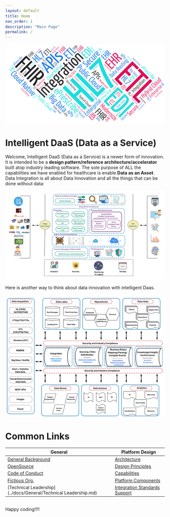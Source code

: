 ```yaml
---
layout: default
title: Home
nav_order: 1
description: "Main Page"
permalink: /
---
```


![iDaaS Word Art](../images/iDAAS-Web-WordCloud.png)
# Intelligent DaaS (Data as a Service)

Welcome, Intelligent DaaS (Data as a Service) is a newer form of innovation. It is intended to be a <b> design pattern/reference architecture/accelerator </b> built atop industry leading software. The sole purpose of ALL the capabilities we have enabled for healthcare is enable <b> Data as an Asset</b>. 
Data Integration is all about Data Innovation and all the things that can be done without data:

![iDaaS Art of the Possible](../images/iDAASPlatform-iDaaSDataFlow-Detailed.png)

Here is another way to think about data innovation with intelligent Daas.

![iDaaS Art of the Possible](../images/iDAASPlatform-Visuals-iDAASDataTier-4Rs.png)

# Common Links

| General  |Platform Design |
| -------------|----------|
|[General Background](../docs/General/Background.md)|[Architecture](../docs/Design/Architecture.md)|
|[OpenSource](../docs/General/OpenSource.md)|[Design Principles](../docs/Design/DesignPrinciples.md)|
|[Code of Conduct](../docs/General/CodeOfConduct.md)|[Capabilities](../docs/Design/Capabilities.md)|
|[Fictious Org.](../docs/General/FictiousOrg.md)|[Platform Components](../docs/Design/PlatformComponents.md)|
|[Technical Leadership](../docs/General/Technical Leadership.md)|[Integration Standards Support](../docs/Design/IntegrationStandardsSupport.md)|

<br/>
Happy coding!!!!
